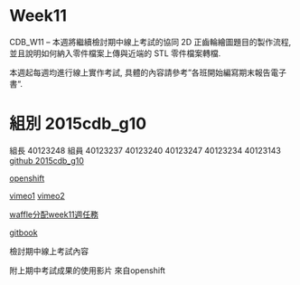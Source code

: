 # Week11


CDB_W11 – 本週將繼續檢討期中線上考試的協同 2D 正齒輪繪圖題目的製作流程, 並且說明如何納入零件檔案上傳與近端的 STL 零件檔案轉檔.

本週起每週均進行線上實作考試, 具體的內容請參考”各班開始編寫期末報告電子書“.


# 組別   2015cdb_g10

組長   40123248
組員   40123237
       40123240
       40123247
       40123234
       40123143
[github 2015cdb_g10](https://github.com/40123248/2015cdb)

[openshift](http://cd0504-40123248.rhcloud.com/)

[vimeo1](https://vimeo.com/127717505)
[vimeo2](https://vimeo.com/127717506)

[waffle分配week11週任務](https://waffle.io/40123248/2015cdb_g10)

[gitbook](http://40123248.gitbooks.io/2015cdb_g10/content/index.html)



檢討期中線上考試內容

附上期中考試成果的使用影片
來自openshift
